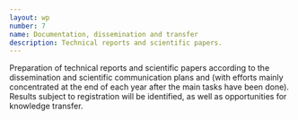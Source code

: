 ```yaml
---
layout: wp
number: 7
name: Documentation, dissemination and transfer
description: Technical reports and scientific papers.
---
```


Preparation of technical reports and scientific papers according to the dissemination and scientific communication plans and (with efforts mainly concentrated at the end of each year after the main tasks have been done). Results subject to registration will be identified, as well as opportunities for knowledge transfer.